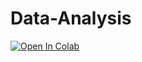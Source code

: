 # Data-Analysis

[![Open In Colab](https://colab.research.google.com/assets/colab-badge.svg)](https://colab.research.google.com/github/cezary-rasinski/Data-Analysis/blob/main/olympics_analysis.ipynb)
